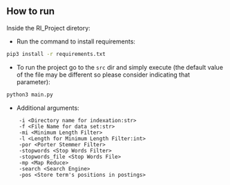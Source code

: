 ## How to run

Inside the RI_Project diretory:

- Run the command to install requirements:
```bash
pip3 install -r requirements.txt
```

- To run the project go to the `src` dir and simply execute (the default value of the file may be different so please consider indicating that parameter):
```bash
python3 main.py
```

- Additional arguments:
```
    -i <Directory name for indexation:str>
    -f <File Name for data set:str>
    -mi <Minimum Length Filter>
    -l <Length for Minimum Length Filter:int>
    -por <Porter Stemmer Filter>
    -stopwords <Stop Words Filter>
    -stopwords_file <Stop Words File>
    -mp <Map Reduce>
    -search <Search Engine>
    -pos <Store term's positions in postings>
```
